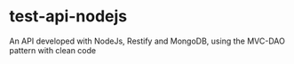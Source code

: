 # test-api-nodejs
 An API developed with NodeJs, Restify and MongoDB, using the MVC-DAO pattern with clean code
